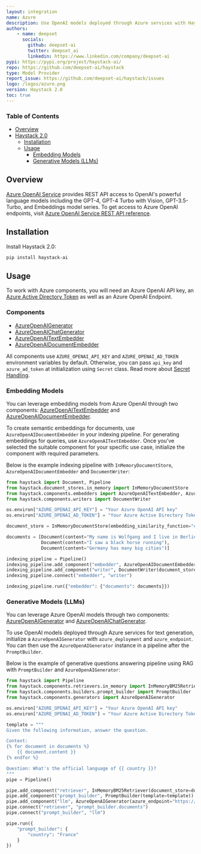 ```yaml
---
layout: integration
name: Azure
description: Use OpenAI models deployed through Azure services with Haystack
authors:
    - name: deepset
      socials:
        github: deepset-ai
        twitter: deepset_ai
        linkedin: https://www.linkedin.com/company/deepset-ai
pypi: https://pypi.org/project/haystack-ai/
repo: https://github.com/deepset-ai/haystack
type: Model Provider
report_issue: https://github.com/deepset-ai/haystack/issues
logo: /logos/azure.png
version: Haystack 2.0
toc: true
---
```


### Table of Contents

- [Overview](#overview)
- [Haystack 2.0](#haystack-20)
  - [Installation](#installation)
  - [Usage](#usage)
    - [Embedding Models](#embedding-models)
    - [Generative Models (LLMs)](#generative-models-llms)

## Overview

[Azure OpenAI Service](https://learn.microsoft.com/en-us/azure/ai-services/openai/overview) provides REST API access to OpenAI's powerful language models including the GPT-4, GPT-4 Turbo with Vision, GPT-3.5-Turbo, and Embeddings model series. To get access to Azure OpenAI endpoints, visit [Azure OpenAI Service REST API reference](https://learn.microsoft.com/en-us/azure/ai-services/openai/reference).

## Installation

Install Haystack 2.0:

```bash
pip install haystack-ai
```

## Usage

To work with Azure components, you will need an Azure OpenAI API key, an [Azure Active Directory Token](https://www.microsoft.com/en-us/security/business/identity-access/microsoft-entra-id) as well as an Azure OpenAI Endpoint.

### Components

- [AzureOpenAIGenerator](https://docs.haystack.deepset.ai/v2.0/docs/azureopenaigenerator)
- [AzureOpenAIChatGenerator](https://docs.haystack.deepset.ai/v2.0/docs/azureopenaichatgenerator)
- [AzureOpenAITextEmbedder](https://docs.haystack.deepset.ai/v2.0/docs/azureopenaitextembedder)
- [AzureOpenAIDocumentEmbedder](https://docs.haystack.deepset.ai/v2.0/docs/azureopenaidocumentembedder)

All components use `AZURE_OPENAI_API_KEY` and `AZURE_OPENAI_AD_TOKEN` environment variables by default. Otherwise, you can pass `api_key` and `azure_ad_token` at initialization using `Secret` class. Read more about [Secret Handling](https://docs.haystack.deepset.ai/v2.0/docs/secret-management#structured-secret-handling).

### Embedding Models

You can leverage embedding models from Azure OpenAI through two components: [AzureOpenAITextEmbedder](https://docs.haystack.deepset.ai/v2.0/docs/azureopenaitextembedder) and [AzureOpenAIDocumentEmbedder](https://docs.haystack.deepset.ai/v2.0/docs/azureopenaidocumentembedder).

To create semantic embeddings for documents, use `AzureOpenAIDocumentEmbedder` in your indexing pipeline. For generating embeddings for queries, use `AzureOpenAITextEmbedder`. Once you've selected the suitable component for your specific use case, initialize the component with required parameters.

Below is the example indexing pipeline with `InMemoryDocumentStore`, `AzureOpenAIDocumentEmbedder` and  `DocumentWriter`:

```python
from haystack import Document, Pipeline
from haystack.document_stores.in_memory import InMemoryDocumentStore
from haystack.components.embedders import AzureOpenAITextEmbedder, AzureOpenAIDocumentEmbedder
from haystack.components.writers import DocumentWriter

os.environ["AZURE_OPENAI_API_KEY"] = "Your Azure OpenAI API key"
os.environ["AZURE_OPENAI_AD_TOKEN"] = "Your Azure Active Directory Token"

document_store = InMemoryDocumentStore(embedding_similarity_function="cosine")

documents = [Document(content="My name is Wolfgang and I live in Berlin"),
             Document(content="I saw a black horse running"),
             Document(content="Germany has many big cities")]

indexing_pipeline = Pipeline()
indexing_pipeline.add_component("embedder", AzureOpenAIDocumentEmbedder(azure_endpoint="https://example-resource.azure.openai.com/", azure_deployment="text-embedding-ada-002"))
indexing_pipeline.add_component("writer", DocumentWriter(document_store=document_store))
indexing_pipeline.connect("embedder", "writer")

indexing_pipeline.run({"embedder": {"documents": documents}})
```

### Generative Models (LLMs)

You can leverage Azure OpenAI models through two components: [AzureOpenAIGenerator](https://docs.haystack.deepset.ai/v2.0/docs/azureopenaigenerator) and [AzureOpenAIChatGenerator](https://docs.haystack.deepset.ai/v2.0/docs/azureopenaichatgenerator).

To use OpenAI models deployed through Azure services for text generation, initialize a `AzureOpenAIGenerator` with `azure_deployment` and `azure_endpoint`. You can then use the `AzureOpenAIGenerator` instance in a pipeline after the `PromptBuilder`.  

Below is the example of generative questions answering pipeline using RAG with `PromptBuilder` and  `AzureOpenAIGenerator`:

```python
from haystack import Pipeline
from haystack.components.retrievers.in_memory import InMemoryBM25Retriever
from haystack.components.builders.prompt_builder import PromptBuilder
from haystack.components.generators import AzureOpenAIGenerator

os.environ["AZURE_OPENAI_API_KEY"] = "Your Azure OpenAI API key"
os.environ["AZURE_OPENAI_AD_TOKEN"] = "Your Azure Active Directory Token"

template = """
Given the following information, answer the question.

Context: 
{% for document in documents %}
    {{ document.content }}
{% endfor %}

Question: What's the official language of {{ country }}?
"""
pipe = Pipeline()

pipe.add_component("retriever", InMemoryBM25Retriever(document_store=document_store))
pipe.add_component("prompt_builder", PromptBuilder(template=template))
pipe.add_component("llm", AzureOpenAIGenerator(azure_endpoint="https://example-resource.azure.openai.com/", azure_deployment="gpt-35-turbo"))
pipe.connect("retriever", "prompt_builder.documents")
pipe.connect("prompt_builder", "llm")

pipe.run({
    "prompt_builder": {
        "country": "France"
    }
})   



